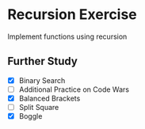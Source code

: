 # Recursion Exercise

Implement functions using recursion

## Further Study

- [x] Binary Search
- [ ] Additional Practice on Code Wars
- [x] Balanced Brackets
- [ ] Split Square
- [x] Boggle
